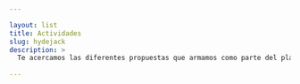 ```yaml
---

layout: list
title: Actividades
slug: hydejack
description: >
  Te acercamos las diferentes propuestas que armamos como parte del plan de actividades.
  
---
```

